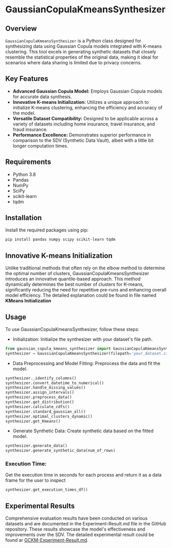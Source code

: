 # GaussianCopulaKmeansSynthesizer

## Overview
`GaussianCopulaKmeansSynthesizer` is a Python class designed for synthesizing data using Gaussian Copula models integrated with K-means clustering. This tool excels in generating synthetic datasets that closely resemble the statistical properties of the original data, making it ideal for scenarios where data sharing is limited due to privacy concerns.

## Key Features
- **Advanced Gaussian Copula Model:** Employs Gaussian Copula models for accurate data synthesis.
- **Innovative K-means Initialization:** Utilizes a unique approach to initialize K-means clustering, enhancing the efficiency and accuracy of the model.
- **Versatile Dataset Compatibility:** Designed to be applicable across a variety of datasets including home insurance, travel insurance, and fraud insurance.
- **Performance Excellence:** Demonstrates superior performance in comparison to the SDV (Synthetic Data Vault), albeit with a little bit longer computation times.

## Requirements
- Python 3.8
- Pandas
- NumPy
- SciPy
- scikit-learn
- tqdm

## Installation
Install the required packages using pip:
```bash
pip install pandas numpy scipy scikit-learn tqdm
```
## Innovative K-means Initialization
Unlike traditional methods that often rely on the elbow method to determine the optimal number of clusters, GaussianCopulaKmeansSynthesizer introduces an innovative quantile-based approach. This method dynamically determines the best number of clusters for K-means, significantly reducing the need for repetitive pre-runs and enhancing overall model efficiency. The detailed explanation could be found in file named **KMeans Initialization**
## Usage
To use GaussianCopulaKmeansSynthesizer, follow these steps:
- Initialization:
Initialize the synthesizer with your dataset's file path.
```python
from gaussian_copula_kmeans_synthesizer import GaussianCopulaKmeansSynthesizer
synthesizer = GaussianCopulaKmeansSynthesizer(filepath='your_dataset.csv')
```
- Data Preprocessing and Model Fitting:
Preprocess the data and fit the model.
```python
synthesizer._identify_columns()
synthesizer.convert_datetime_to_numerical()
synthesizer.handle_missing_values()
synthesizer.assign_intervals()
synthesizer.preprocess_data()
synthesizer.get_distribution()
synthesizer.calculate_cdfs()
synthesizer.standard_gaussian_all()
synthesizer.optimal_clusters_dynamic()
synthesizer.get_Kmeans()
```
- Generate Synthetic Data:
Create synthetic data based on the fitted model.
```python
synthesizer.generate_data()
synthesizer.generate_synthetic_data(num_of_rows)
```
### Execution Time:
Get the execution time in seconds for each process and return it as a data frame for the user to inspect
```python
synthesizer.get_execution_times_df()
```
## Experimental Results
Comprehensive evaluation results have been conducted on various datasets and are documented in the Experiment-Result.md file in the GitHub repository. These results showcase the model's effectiveness and improvements over the SDV. The detailed experimental result could be found ar [GCKM-Experiment-Result.md](GCKM-Experiment-Result.md).
